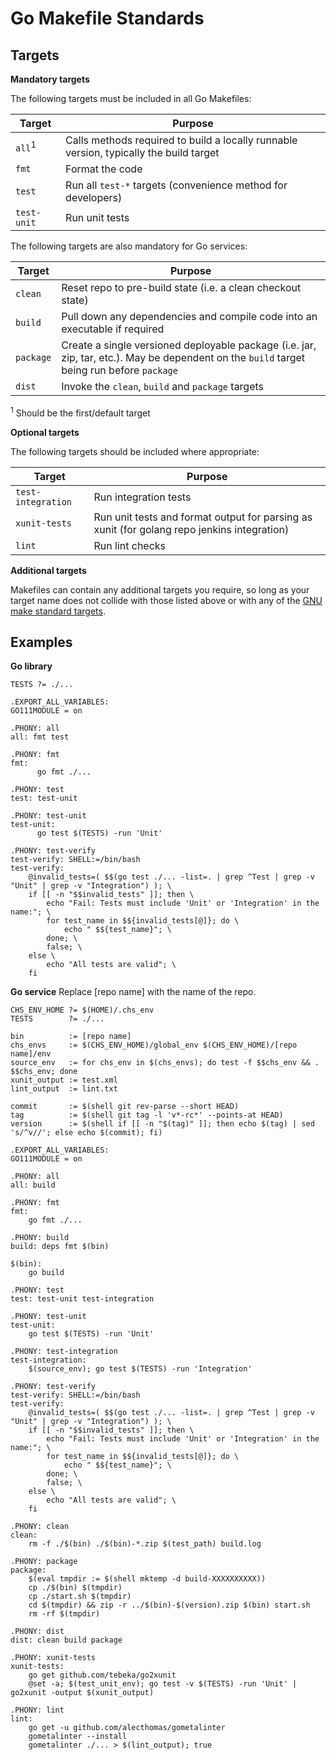 Go Makefile Standards
==================

Targets
-------

**Mandatory targets**

The following targets must be included in all Go Makefiles:

Target            |Purpose
------------------|-------
`all`<sup>1</sup> |Calls methods required to build a locally runnable version, typically the build target
`fmt`             |Format the code
`test`            |Run all `test-*` targets (convenience method for developers)
`test-unit`       |Run unit tests

The following targets are also mandatory for Go services:

Target            |Purpose
------------------|-------
`clean`           |Reset repo to pre-build state (i.e. a clean checkout state)
`build`           |Pull down any dependencies and compile code into an executable if required
`package`         |Create a single versioned deployable package (i.e. jar, zip, tar, etc.). May be dependent on the `build` target being run before `package`
`dist`            |Invoke the `clean`, `build` and `package` targets

<sup>1</sup> Should be the first/default target

**Optional targets**

The following targets should be included where appropriate:

Target             |Purpose
-------------------|-------
`test-integration` |Run integration tests
`xunit-tests`      |Run unit tests and format output for parsing as xunit (for golang repo jenkins integration)
`lint`             |Run lint checks

**Additional targets**

Makefiles can contain any additional targets you require, so long as your target
name does not collide with those listed above or with any of the
[GNU make standard targets](https://www.gnu.org/software/make/manual/make.html#Standard-Targets).

Examples
-------

**Go library**

```
TESTS ?= ./...

.EXPORT_ALL_VARIABLES:
GO111MODULE = on

.PHONY: all
all: fmt test

.PHONY: fmt
fmt:
	  go fmt ./...

.PHONY: test
test: test-unit

.PHONY: test-unit
test-unit:
	  go test $(TESTS) -run 'Unit'

.PHONY: test-verify
test-verify: SHELL:=/bin/bash
test-verify:
	@invalid_tests=( $$(go test ./... -list=. | grep ^Test | grep -v "Unit" | grep -v "Integration") ); \
    if [[ -n "$$invalid_tests" ]]; then \
        echo "Fail: Tests must include 'Unit' or 'Integration' in the name:"; \
        for test_name in $${invalid_tests[@]}; do \
            echo " $${test_name}"; \
        done; \
        false; \
    else \
        echo "All tests are valid"; \
    fi
```

**Go service**
Replace [repo name] with the name of the repo.

```
CHS_ENV_HOME ?= $(HOME)/.chs_env
TESTS        ?= ./...

bin          := [repo name]
chs_envs     := $(CHS_ENV_HOME)/global_env $(CHS_ENV_HOME)/[repo name]/env
source_env   := for chs_env in $(chs_envs); do test -f $$chs_env && . $$chs_env; done
xunit_output := test.xml
lint_output  := lint.txt

commit       := $(shell git rev-parse --short HEAD)
tag          := $(shell git tag -l 'v*-rc*' --points-at HEAD)
version      := $(shell if [[ -n "$(tag)" ]]; then echo $(tag) | sed 's/^v//'; else echo $(commit); fi)

.EXPORT_ALL_VARIABLES:
GO111MODULE = on

.PHONY: all
all: build

.PHONY: fmt
fmt:
	go fmt ./...

.PHONY: build
build: deps fmt $(bin)

$(bin):
	go build

.PHONY: test
test: test-unit test-integration

.PHONY: test-unit
test-unit:
	go test $(TESTS) -run 'Unit'

.PHONY: test-integration
test-integration:
	$(source_env); go test $(TESTS) -run 'Integration'

.PHONY: test-verify
test-verify: SHELL:=/bin/bash
test-verify:
	@invalid_tests=( $$(go test ./... -list=. | grep ^Test | grep -v "Unit" | grep -v "Integration") ); \
    if [[ -n "$$invalid_tests" ]]; then \
        echo "Fail: Tests must include 'Unit' or 'Integration' in the name:"; \
        for test_name in $${invalid_tests[@]}; do \
            echo " $${test_name}"; \
        done; \
        false; \
    else \
        echo "All tests are valid"; \
    fi

.PHONY: clean
clean:
	rm -f ./$(bin) ./$(bin)-*.zip $(test_path) build.log

.PHONY: package
package:
	$(eval tmpdir := $(shell mktemp -d build-XXXXXXXXXX))
	cp ./$(bin) $(tmpdir)
	cp ./start.sh $(tmpdir)
	cd $(tmpdir) && zip -r ../$(bin)-$(version).zip $(bin) start.sh
	rm -rf $(tmpdir)

.PHONY: dist
dist: clean build package

.PHONY: xunit-tests
xunit-tests:
	go get github.com/tebeka/go2xunit
	@set -a; $(test_unit_env); go test -v $(TESTS) -run 'Unit' | go2xunit -output $(xunit_output)

.PHONY: lint
lint:
	go get -u github.com/alecthomas/gometalinter
	gometalinter --install
	gometalinter ./... > $(lint_output); true
```
